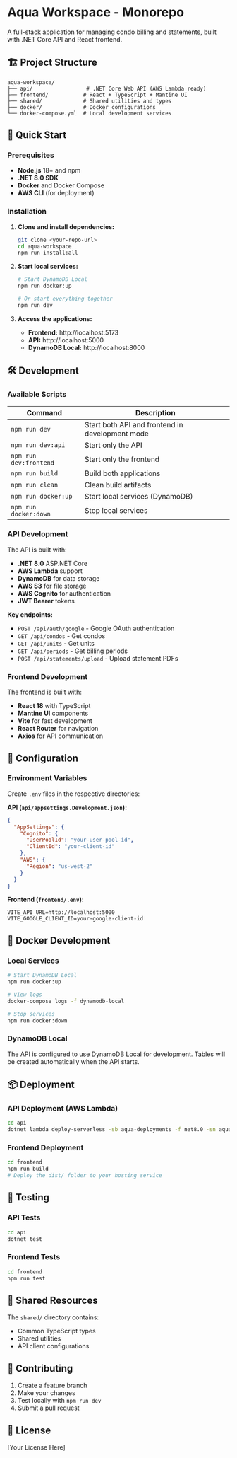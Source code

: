 # Aqua Workspace - Monorepo

A full-stack application for managing condo billing and statements, built with .NET Core API and React frontend.

## 🏗️ Project Structure

```
aqua-workspace/
├── api/                 # .NET Core Web API (AWS Lambda ready)
├── frontend/           # React + TypeScript + Mantine UI
├── shared/             # Shared utilities and types
├── docker/             # Docker configurations
└── docker-compose.yml  # Local development services
```

## 🚀 Quick Start

### Prerequisites

- **Node.js** 18+ and npm
- **.NET 8.0 SDK**
- **Docker** and Docker Compose
- **AWS CLI** (for deployment)

### Installation

1. **Clone and install dependencies:**
   ```bash
   git clone <your-repo-url>
   cd aqua-workspace
   npm run install:all
   ```

2. **Start local services:**
   ```bash
   # Start DynamoDB Local
   npm run docker:up
   
   # Or start everything together
   npm run dev
   ```

3. **Access the applications:**
   - **Frontend:** http://localhost:5173
   - **API:** http://localhost:5000
   - **DynamoDB Local:** http://localhost:8000

## 🛠️ Development

### Available Scripts

| Command | Description |
|---------|-------------|
| `npm run dev` | Start both API and frontend in development mode |
| `npm run dev:api` | Start only the API |
| `npm run dev:frontend` | Start only the frontend |
| `npm run build` | Build both applications |
| `npm run clean` | Clean build artifacts |
| `npm run docker:up` | Start local services (DynamoDB) |
| `npm run docker:down` | Stop local services |

### API Development

The API is built with:
- **.NET 8.0** ASP.NET Core
- **AWS Lambda** support
- **DynamoDB** for data storage
- **AWS S3** for file storage
- **AWS Cognito** for authentication
- **JWT Bearer** tokens

**Key endpoints:**
- `POST /api/auth/google` - Google OAuth authentication
- `GET /api/condos` - Get condos
- `GET /api/units` - Get units
- `GET /api/periods` - Get billing periods
- `POST /api/statements/upload` - Upload statement PDFs

### Frontend Development

The frontend is built with:
- **React 18** with TypeScript
- **Mantine UI** components
- **Vite** for fast development
- **React Router** for navigation
- **Axios** for API communication

## 🔧 Configuration

### Environment Variables

Create `.env` files in the respective directories:

**API (`api/appsettings.Development.json`):**
```json
{
  "AppSettings": {
    "Cognito": {
      "UserPoolId": "your-user-pool-id",
      "ClientId": "your-client-id"
    },
    "AWS": {
      "Region": "us-west-2"
    }
  }
}
```

**Frontend (`frontend/.env`):**
```env
VITE_API_URL=http://localhost:5000
VITE_GOOGLE_CLIENT_ID=your-google-client-id
```

## 🐳 Docker Development

### Local Services

```bash
# Start DynamoDB Local
npm run docker:up

# View logs
docker-compose logs -f dynamodb-local

# Stop services
npm run docker:down
```

### DynamoDB Local

The API is configured to use DynamoDB Local for development. Tables will be created automatically when the API starts.

## 📦 Deployment

### API Deployment (AWS Lambda)

```bash
cd api
dotnet lambda deploy-serverless -sb aqua-deployments -f net8.0 -sn aqua-api --region us-west-2
```

### Frontend Deployment

```bash
cd frontend
npm run build
# Deploy the dist/ folder to your hosting service
```

## 🧪 Testing

### API Tests
```bash
cd api
dotnet test
```

### Frontend Tests
```bash
cd frontend
npm run test
```

## 📁 Shared Resources

The `shared/` directory contains:
- Common TypeScript types
- Shared utilities
- API client configurations

## 🤝 Contributing

1. Create a feature branch
2. Make your changes
3. Test locally with `npm run dev`
4. Submit a pull request

## 📄 License

[Your License Here]
